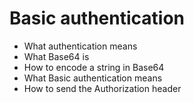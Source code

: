 # Basic authentication
- What authentication means
- What Base64 is
- How to encode a string in Base64
- What Basic authentication means
- How to send the Authorization header
